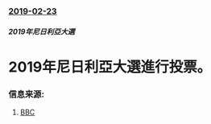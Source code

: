 ### [2019-02-23](/news/2019/02/23/index.md)

##### 2019年尼日利亞大選
# 2019年尼日利亞大選進行投票。 




### 信息来源:

1. [BBC](https://www.bbc.co.uk/news/world-africa-47242168)
